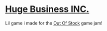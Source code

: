 # [Huge Business INC.](https://flooferland.itch.io/huge-business)
Lil game i made for the [Out Of Stock](https://itch.io/jam/out-of-stock) game jam!
